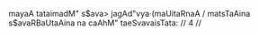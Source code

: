 mayaA tataimadM" s$ava> jagAd"vya·(maUitaRnaA /
matsTaAina s$avaRBaUtaAina na caAhM" taeSvavaisTata: // 4 //